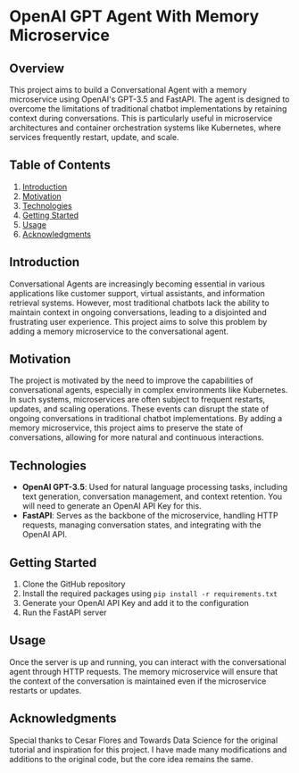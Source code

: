 # OpenAI GPT Agent With Memory Microservice

## Overview

This project aims to build a Conversational Agent with a memory microservice using OpenAI's GPT-3.5 and FastAPI. The agent is designed to overcome the limitations of traditional chatbot implementations by retaining context during conversations. This is particularly useful in microservice architectures and container orchestration systems like Kubernetes, where services frequently restart, update, and scale.

## Table of Contents

1. [Introduction](#introduction)
2. [Motivation](#motivation)
3. [Technologies](#technologies)
4. [Getting Started](#getting-started)
5. [Usage](#usage)
6. [Acknowledgments](#acknowledgments)

## Introduction

Conversational Agents are increasingly becoming essential in various applications like customer support, virtual assistants, and information retrieval systems. However, most traditional chatbots lack the ability to maintain context in ongoing conversations, leading to a disjointed and frustrating user experience. This project aims to solve this problem by adding a memory microservice to the conversational agent.

## Motivation

The project is motivated by the need to improve the capabilities of conversational agents, especially in complex environments like Kubernetes. In such systems, microservices are often subject to frequent restarts, updates, and scaling operations. These events can disrupt the state of ongoing conversations in traditional chatbot implementations. By adding a memory microservice, this project aims to preserve the state of conversations, allowing for more natural and continuous interactions.

## Technologies

- **OpenAI GPT-3.5**: Used for natural language processing tasks, including text generation, conversation management, and context retention. You will need to generate an OpenAI API Key for this.
- **FastAPI**: Serves as the backbone of the microservice, handling HTTP requests, managing conversation states, and integrating with the OpenAI API.

## Getting Started

1. Clone the GitHub repository
2. Install the required packages using `pip install -r requirements.txt`
3. Generate your OpenAI API Key and add it to the configuration
4. Run the FastAPI server

## Usage

Once the server is up and running, you can interact with the conversational agent through HTTP requests. The memory microservice will ensure that the context of the conversation is maintained even if the microservice restarts or updates.

## Acknowledgments

Special thanks to Cesar Flores and Towards Data Science for the original tutorial and inspiration for this project. I have made many modifications and additions to the original code, but the core idea remains the same.
